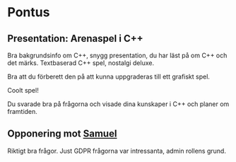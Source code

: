 # Pontus

## Presentation: Arenaspel i C++

Bra bakgrundsinfo om C++,
snygg presentation, du har läst på om C++ och det märks.
Textbaserad C++ spel, nostalgi deluxe.

Bra att du förberett den på att kunna uppgraderas till ett grafiskt spel.

Coolt spel!

Du svarade bra på frågorna och visade dina kunskaper i C++ och planer om framtiden.

## Opponering mot [Samuel](./Samuel.md)

Riktigt bra frågor. Just GDPR frågorna var intressanta, admin rollens grund.
